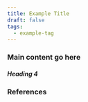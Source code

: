```yaml
---
title: Example Title
draft: false
tags:
  - example-tag
---
```


### Main content go here 
##### Heading 4
### References
